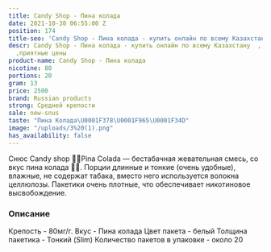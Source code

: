 ```yaml
---
title: Candy Shop - Пина колада
date: 2021-10-30 06:55:00 Z
position: 174
title-seo: 'Candy Shop - Пина колада - купить онлайн по всему Казахстану '
descr: Candy Shop - Пина колада - купить онлайн по всему Казахстану  , свежий товар
  ,приятные цены
product-name: Candy Shop - Пина колада
nicotine: 80
portions: 20
gram: 13
price: 2500
brand: Russian products
strong: Средней крепости
sale: new-snus
taste: "Пина Колада\U0001F378\U0001F965\U0001F34D"
image: "/uploads/3%20(1).png"
has_availability: false
---
```


Снюс Candy shop 🥥🍍Pina Colada — бестабачная жевательная смесь, со вкус пина колада 🥥🍍. Порции длинные и тонкие (очень удобные), влажные, не содержат табака, вместо него используется волокна целлюлозы. Пакетики очень плотные, что обеспечивает никотиновое высвобождение. 

### Описание
Крепость - 80мг/г.
Вкус - Пина колада
Цвет пакета - белый
Толщина пакетика - Тонкий (Slim)
Количество пакетов в упаковке - около 20
